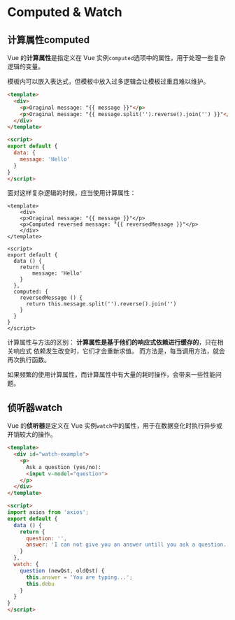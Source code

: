 # Computed & Watch

## 计算属性computed

Vue 的**计算属性**是指定义在 Vue 实例`computed`选项中的属性，用于处理一些复杂逻辑的变量。

模板内可以嵌入表达式，但模板中放入过多逻辑会让模板过重且难以维护。

```html
<template>
  <div>
    <p>Oraginal message: "{{ message }}"</p>
    <p>Oraginal message: "{{ message.split('').reverse().join('') }}"</p>
  </div>
</template>

<script>
export default {
  data: {
    message: 'Hello'
  }
}
</script>
```

面对这样复杂逻辑的时候，应当使用计算属性：

```vue
<template>
	<div>
    <p>Oraginal message: "{{ message }}"</p>
    <p>Computed reversed message: "{{ reversedMessage }}"</p>
	</div>
</template>

<script>
export default {
  data () {
    return {
    	message: 'Hello' 
    }
  },
  computed: {
    reversedMessage () {
      return this.message.split('').reverse().join('')
    }
  }
}
</script>
```







计算属性与方法的区别：
**计算属性是基于他们的响应式依赖进行缓存的**，只在相关响应式  依赖发生改变时，它们才会重新求值。
而方法是，每当调用方法，就会再次执行函数。

如果频繁的使用计算属性，而计算属性中有大量的耗时操作，会带来一些性能问题。



## 侦听器watch

Vue 的**侦听器**是定义在 Vue 实例`watch`中的属性，用于在数据变化时执行异步或开销较大的操作。

```html
<template>
  <div id="watch-example">
    <p>
      Ask a question (yes/no):
      <input v-model="question">
    </p>
  </div>
</template>

<script>
import axios from 'axios';
export default {
  data () {
    return {
      question: '',
      answer: 'I can not give you an answer untill you ask a question.'
    }
  },
  watch: {
    question (newQst, oldQst) {
      this.answer = 'You are typing...';
      this.debu
    }
  }
}
</script>
```



